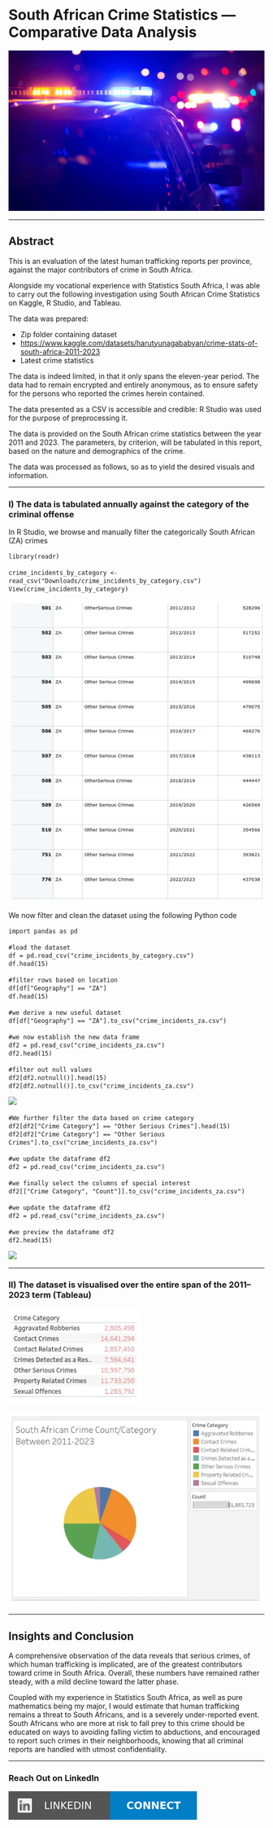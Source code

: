 # South African Crime Statistics — Comparative Data Analysis

![](https://github.com/msizimkhize/-South-African-Crime-Statistics-Comparative-Analysis-Project/blob/main/IMG/SAPS.png?raw=true)

***
## Abstract
This is an evaluation of the latest human trafficking reports per province, against the major contributors of crime in South Africa.

Alongside my vocational experience with Statistics South Africa, I was able to carry out the following investigation using South African Crime Statistics on Kaggle, R Studio, and Tableau.

The data was prepared:

- Zip folder containing dataset
- https://www.kaggle.com/datasets/harutyunagababyan/crime-stats-of-south-africa-2011-2023
- Latest crime statistics

The data is indeed limited, in that it only spans the eleven-year period. The data had to remain encrypted and entirely anonymous, as to ensure safety for the persons who reported the crimes herein contained.

The data presented as a CSV is accessible and credible: R Studio was used for the purpose of preprocessing it.

The data is provided on the South African crime statistics between the year 2011 and 2023. The parameters, by criterion, will be tabulated in this report, based on the nature and demographics of the crime.

The data was processed as follows, so as to yield the desired visuals and information.
***
### I) The data is tabulated annually against the category of the criminal offense

In R Studio, we browse and manually filter the categorically South African (ZA) crimes

```
library(readr)

crime_incidents_by_category <- read_csv("Downloads/crime_incidents_by_category.csv")
View(crime_incidents_by_category) 
```
![](https://github.com/msizimkhize/-South-African-Crime-Statistics-Comparative-Analysis-Project/raw/refs/heads/main/R%20Studio/1_uyEXe9u6BuJDCbXntketKQ.webp)

We now filter and clean the dataset using the following Python code

```
import pandas as pd

#load the dataset
df = pd.read_csv("crime_incidents_by_category.csv")
df.head(15)

#filter rows based on location
df[df["Geography"] == "ZA"]
df.head(15)

#we derive a new useful dataset
df[df["Geography"] == "ZA"].to_csv("crime_incidents_za.csv")

#we now establish the new data frame
df2 = pd.read_csv("crime_incidents_za.csv")
df2.head(15)

#filter out null values
df2[df2.notnull()].head(15)
df2[df2.notnull()].to_csv("crime_incidents_za.csv")
```

![](https://github.com/msizimkhize/South-African-Crime-Statistics-Comparative-Analysis-Project/blob/main/Python%20(Notebook)/7_01_04_47.png?raw=true)

```
#We further filter the data based on crime category
df2[df2["Crime Category"] == "Other Serious Crimes"].head(15)
df2[df2["Crime Category"] == "Other Serious Crimes"].to_csv("crime_incidents_za.csv")

#we update the dataframe df2
df2 = pd.read_csv("crime_incidents_za.csv")

#we finally select the columns of special interest
df2[["Crime Category", "Count"]].to_csv("crime_incidents_za.csv")

#we update the dataframe df2
df2 = pd.read_csv("crime_incidents_za.csv")

#we preview the dataframe df2
df2.head(15)
```
![](https://github.com/user-attachments/assets/983ff0f6-c5e7-4dfe-9eab-9580e6bcf88d)


***
### II) The dataset is visualised over the entire span of the 2011–2023 term (**Tableau**)

![](https://github.com/msizimkhize/-South-African-Crime-Statistics-Comparative-Analysis-Project/raw/refs/heads/main/Tableau/1_mhBaXiczppWcKm6kfXsUog.webp)

![](https://github.com/msizimkhize/-South-African-Crime-Statistics-Comparative-Analysis-Project/raw/refs/heads/main/Tableau/1_6GeFBiJhKD6OGksRE1rSYw.webp)
***
## Insights and Conclusion

A comprehensive observation of the data reveals that serious crimes, of which human trafficking is implicated, are of the greatest contributors toward crime in South Africa. Overall, these numbers have remained rather steady, with a mild decline toward the latter phase.

Coupled with my experience in Statistics South Africa, as well as pure mathematics being my major, I would estimate that human trafficking remains a threat to South Africans, and is a severely under-reported event. South Africans who are more at risk to fall prey to this crime should be educated on ways to avoiding falling victim to abductions, and encouraged to report such crimes in their neighborhoods, knowing that all criminal reports are handled with utmost confidentiality.
***
### Reach Out on LinkedIn

[![](https://raw.githubusercontent.com/msizimkhize/-South-African-Crime-Statistics-Comparative-Analysis-Project/1f3d9ebec740ae97c9ac54fcd63315042bd8cc68/IMG/68747470733a2f2f696d672e736869656c64732e696f2f62616467652f4c696e6b6564496e2d436f6e6e6563742d626c75653f7374796c653d666f722d7468652d6261646765266c6f676f3d6c696e6b6564696e.svg)](https://www.linkedin.com/in/msizimkhize/)
